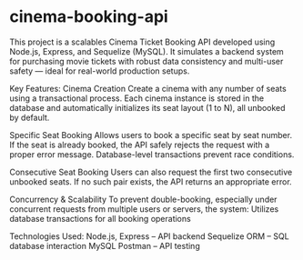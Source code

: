 # cinema-booking-api

This project is a scalables Cinema Ticket Booking API developed using Node.js, Express, and Sequelize (MySQL). It simulates a backend system for purchasing movie tickets with robust data consistency and multi-user safety — ideal for real-world production setups.

Key Features: Cinema Creation Create a cinema with any number of seats using a transactional process. Each cinema instance is stored in the database and automatically initializes its seat layout (1 to N), all unbooked by default.

Specific Seat Booking Allows users to book a specific seat by seat number. If the seat is already booked, the API safely rejects the request with a proper error message. Database-level transactions prevent race conditions.

Consecutive Seat Booking Users can also request the first two consecutive unbooked seats. If no such pair exists, the API returns an appropriate error.

Concurrency & Scalability To prevent double-booking, especially under concurrent requests from multiple users or servers, the system: Utilizes database transactions for all booking operations

Technologies Used: Node.js, Express – API backend Sequelize ORM – SQL database interaction MySQL Postman – API testing